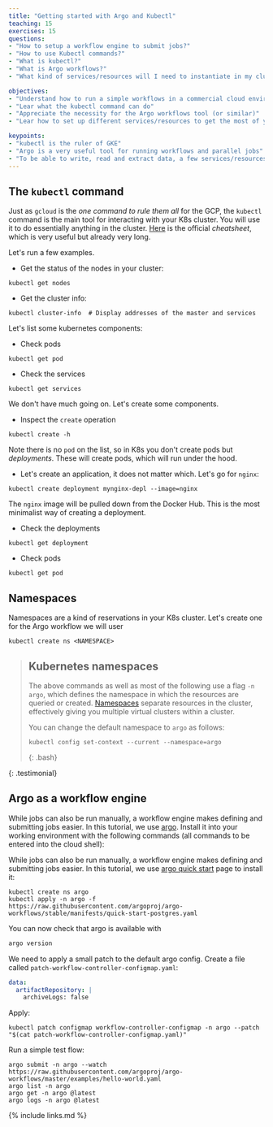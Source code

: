 ```yaml
---
title: "Getting started with Argo and Kubectl"
teaching: 15
exercises: 15
questions:
- "How to setup a workflow engine to submit jobs?"
- "How to use Kubectl commands?"
- "What is kubectl?"
- "What is Argo workflows?"
- "What kind of services/resources will I need to instantiate in my cluster?"

objectives:
- "Understand how to run a simple workflows in a commercial cloud environment"
- "Lear what the kubectl command can do"
- "Appreciate the necessity for the Argo workflows tool (or similar)"
- "Lear how to set up different services/resources to get the most of your cluster"

keypoints:
- "kubectl is the ruler of GKE"
- "Argo is a very useful tool for running workflows and parallel jobs"
- "To be able to write, read and extract data, a few services/resources need to be set up on the GCP"
---
```


## The `kubectl` command

Just as `gcloud` is the *one command to rule them all* for the GCP, the `kubectl` command is the main tool for interacting with your K8s cluster. You will use it to do essentially anything in the cluster. [Here](https://kubernetes.io/docs/reference/kubectl/cheatsheet/) is the official *cheatsheet*, which is very useful but already very long.

Let's run a few examples.

* Get the status of the nodes in your cluster:

```
kubectl get nodes  
```

* Get the cluster info:

```
kubectl cluster-info  # Display addresses of the master and services

```

Let's list some kubernetes components:

* Check pods

```
kubectl get pod
```

* Check the services

```
kubectl get services
```

We don't have much going on.  Let's create some components.

* Inspect the `create` operation

```
kubectl create -h
```
Note there is no `pod` on the list, so in K8s you don't create pods but *deployments*.  These will create pods, which will run under the hood.

* Let's create an application, it does not matter which.  Let's go for `nginx`:

```
kubectl create deployment mynginx-depl --image=nginx
```

The `nginx` image will be pulled down from the Docker Hub.
This is the most minimalist way of creating a deployment.

* Check the deployments

```
kubectl get deployment
```

* Check pods

```
kubectl get pod
```

## Namespaces

Namespaces are a kind of reservations in your K8s cluster.  Let's create one for the Argo workflow we will user

```
kubectl create ns <NAMESPACE>
```

> ## Kubernetes namespaces
>
> The above commands as well as most of the following use a flag `-n argo`,
> which defines the namespace in which the resources are queried or created.
> [Namespaces](https://kubernetes.io/docs/concepts/overview/working-with-objects/namespaces/)
> separate resources in the cluster, effectively giving you multiple virtual
> clusters within a cluster.
>
> You can change the default namespace to `argo` as follows:
>
> ~~~
> kubectl config set-context --current --namespace=argo
> ~~~
> {: .bash}
>
{: .testimonial}

## Argo as a workflow engine

While jobs can also be run manually, a workflow engine makes defining and
submitting jobs easier. In this tutorial, we use
[argo](https://argoproj.github.io/argo/quick-start/).
Install it into your working environment with the following commands
(all commands to be entered into the cloud shell):

While jobs can also be run manually, a workflow engine makes defining and submitting jobs easier. In this tutorial, we use [argo quick start](https://argoproj.github.io/argo-workflows/quick-start/) page to install it:

```
kubectl create ns argo
kubectl apply -n argo -f https://raw.githubusercontent.com/argoproj/argo-workflows/stable/manifests/quick-start-postgres.yaml
```

You can now check that argo is available with

```bash
argo version
```

We need to apply a small patch to the default argo config. Create a file called
`patch-workflow-controller-configmap.yaml`:

```yaml
data:
  artifactRepository: |
    archiveLogs: false
```

Apply:

```shell
kubectl patch configmap workflow-controller-configmap -n argo --patch "$(cat patch-workflow-controller-configmap.yaml)"
```

Run a simple test flow:

```
argo submit -n argo --watch https://raw.githubusercontent.com/argoproj/argo-workflows/master/examples/hello-world.yaml
argo list -n argo
argo get -n argo @latest
argo logs -n argo @latest
```

{% include links.md %}
